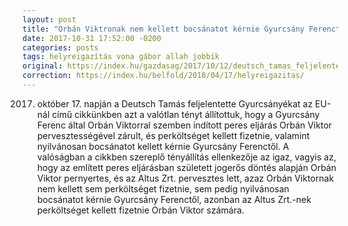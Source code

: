 ```yaml
---
layout: post
title: "Orbán Viktronak nem kellett bocsánatot kérnie Gyurcsány Ferenctől"
date: 2017-10-31 17:52:00 -0200
categories: posts
tags: helyreigazítás vona gábor allah jobbik
original: https://index.hu/gazdasag/2017/10/12/deutsch_tamas_feljelentette_gyurcsanyekat_az_eu-nal/
correction: https://index.hu/belfold/2018/04/17/helyreigazitas/
---
```


2017. október 17. napján a Deutsch Tamás feljelentette Gyurcsányékat az EU-nál című cikkünkben azt a valótlan tényt állítottuk, hogy a Gyurcsány Ferenc által Orbán Viktorral szemben indított peres eljárás Orbán Viktor pervesztességével zárult, és perköltséget kellett fizetnie, valamint nyilvánosan bocsánatot kellett kérnie Gyurcsány Ferenctől. A valóságban a cikkben szereplő tényállítás ellenkezője az igaz, vagyis az, hogy az említett peres eljárásban született jogerős döntés alapján Orbán Viktor  pernyertes, és az Altus Zrt. pervesztes lett, azaz Orbán Viktornak nem kellett sem perköltséget fizetnie, sem pedig nyilvánosan bocsánatot kérnie Gyurcsány Ferenctől, azonban az Altus Zrt.-nek perköltséget kellett fizetnie Orbán Viktor számára.